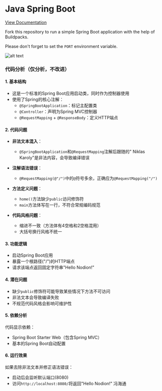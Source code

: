 # Java Spring Boot

[View Documentation](https://www.nodion.com/en/docs/java/)

Fork this repository to run a simple Spring Boot application with the help of Buildpacks.

Please don't forget to set the `PORT` environment variable.

![alt text](QQ图片20250512205606.png)

### 代码分析（仅分析，不改进）

#### 1. 基本结构
- 这是一个标准的Spring Boot应用启动类，同时作为控制器使用
- 使用了Spring的核心注解：
  - `@SpringBootApplication`：标记主配置类
  - `@Controller`：声明为Spring MVC控制器
  - `@RequestMapping` + `@ResponseBody`：定义HTTP端点

#### 2. 代码问题
- **非法文本混入**：
  - `@SpringBootApplication`和`@RequestMapping`注解后跟随的" Niklas Karoly"是非法内容，会导致编译错误

- **注解语法错误**：
  - `@RequestMapping(@"/")`中的`@`符号多余，正确应为`@RequestMapping("/")`

- **方法定义问题**：
  - `home()`方法缺少`public`访问修饰符
  - `main`方法体写在一行，不符合常规编码规范

- **代码风格问题**：
  - 缩进不一致（方法体有4空格和2空格混用）
  - 大括号换行风格不统一

#### 3. 功能逻辑
- 启动Spring Boot应用
- 暴露一个根路径("/")的HTTP端点
- 请求该端点返回固定字符串"Hello Nodion!"

#### 4. 潜在问题
- 缺少`public`修饰符可能导致某些情况下方法不可访问
- 非法文本会导致编译失败
- 不规范代码风格会影响可维护性

#### 5. 依赖分析
代码显示依赖：
- Spring Boot Starter Web（包含Spring MVC）
- 基本的Spring Boot自动配置

#### 6. 运行效果
如果去除非法文本并修正语法错误：
- 启动后会监听默认端口(8080)
- 访问`http://localhost:8080/`将返回"Hello Nodion!"
冯海通